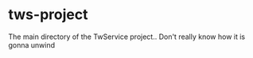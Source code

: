 # tws-project
The main directory of the TwService project.. Don't really know how it is gonna unwind
